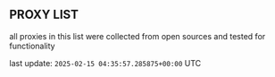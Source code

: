 ## PROXY LIST

all proxies in this list were collected from open sources and tested for functionality

last update: `2025-02-15 04:35:57.285875+00:00` UTC